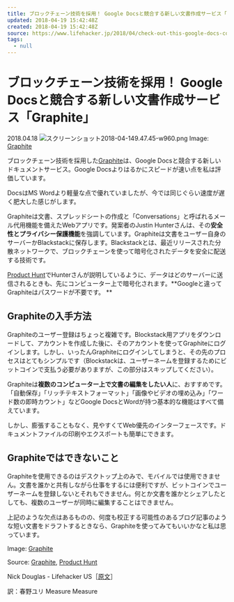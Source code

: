```yaml
---
title: ブロックチェーン技術を採用！ Google Docsと競合する新しい文書作成サービス「Graphite」
updated: 2018-04-19 15:42:48Z
created: 2018-04-19 15:42:48Z
source: https://www.lifehacker.jp/2018/04/check-out-this-google-docs-competitor.html
tags:
  - null
---
```


# ブロックチェーン技術を採用！ Google Docsと競合する新しい文書作成サービス「Graphite」

2018.04.18
![スクリーンショット2018-04-149.47.45-w960.png](../_resources/スクリーンショット2018-04-149.47.45-w960.png)
Image: [Graphite](https://www.graphitedocs.com/)

ブロックチェーン技術を採用した[Graphite](https://www.graphitedocs.com/)は、Google Docsと競合する新しいドキュメントサービス。Google Docsよりはるかにスピードが速い点を私は評価しています。

DocsはMS Wordより軽量な点で優れていましたが、今では同じぐらい速度が遅く肥大した感じがします。

Graphiteは文書、スプレッドシートの作成と「Conversations」と呼ばれるメール代用機能を備えたWebアプリです。発案者のJustin Hunterさんは、その**安全性とプライバシー保護機能**を強調しています。Graphiteは文書をユーザー自身のサーバーかBlackstackに保存します。Blackstackとは、最近リリースされた分散ネットワークで、ブロックチェーンを使って暗号化されたデータを安全に配送する技術です。

[Product Hunt](https://www.producthunt.com/posts/graphite)でHunterさんが説明しているように、データはどのサーバーに送信されるときも、先にコンピューター上で暗号化されます。**Googleと違ってGraphiteはパスワードが不要です。 **

## Graphiteの入手方法

Graphiteのユーザー登録はちょっと複雑です。Blockstack用アプリをダウンロードして、アカウントを作成した後に、そのアカウントを使ってGraphiteにログインします。しかし、いったんGraphiteにログインしてしまうと、その先のプロセスはとてもシンプルです（Blockstackは、ユーザーネームを登録するためにビットコインで支払う必要がありますが、この部分はスキップしてください）。

Graphiteは**複数のコンピューター上で文書の編集をしたい人**に、おすすめです。「自動保存」「リッチテキストフォーマット」「画像やビデオの埋め込み」「ワード数の即時カウント」などGoogle DocsとWordが持つ基本的な機能はすべて備えています。

しかし、膨張することもなく、見やすくてWeb優先のインターフェースです。ドキュメントファイルの印刷やエクスポートも簡単にできます。

## Graphiteではできないこと

Graphiteを使用できるのはデスクトップ上のみで、モバイルでは使用できません。文書を誰かと共有しながら仕事をするには便利ですが、ビットコインでユーザーネームを登録しないとそれもできません。何とか文書を誰かとシェアしたとしても、複数のユーザーが同時に編集することはできません。

上記のような欠点はあるものの、何度も校正する可能性のあるブログ記事のような短い文書をドラフトするときなら、Graphiteを使ってみてもいいかなと私は思っています。

Image: [Graphite](https://www.graphitedocs.com/)

Source: [Graphite](https://www.graphitedocs.com/), [Product Hunt](https://www.producthunt.com/posts/graphite)

Nick Douglas - Lifehacker US［[原文](https://lifehacker.com/check-out-this-google-docs-competitor-1823520656)］

訳：春野ユリ
Measure
Measure